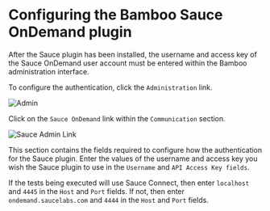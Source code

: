 Configuring the Bamboo Sauce OnDemand plugin
=============

After the Sauce plugin has been installed, the username and access key of the Sauce OnDemand user account must be entered within the Bamboo administration interface.

To configure the authentication, click the `Administration` link.

![Admin](##admin.png##)

Click on the `Sauce OnDemand` link within the `Communication` section.

![Sauce Admin Link](##admin-sauce-link.png##)

This section contains the fields required to configure how the authentication for the Sauce plugin.  Enter the values of the username and access key you wish the Sauce plugin to use in the `Username` and `API Access Key fields`.

If the tests being executed will use Sauce Connect, then enter `localhost` and `4445` in the `Host` and `Port` fields.  If not, then enter `ondemand.saucelabs.com` and `4444` in the `Host` and `Port` fields.